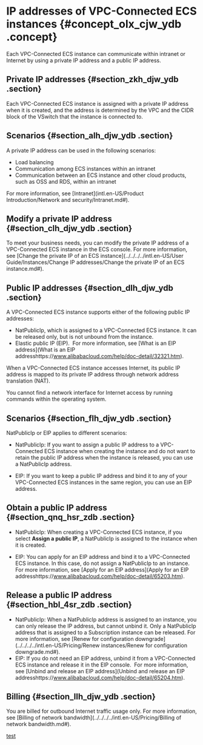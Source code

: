 # IP addresses of VPC-Connected ECS instances {#concept_olx_cjw_ydb .concept}

Each VPC-Connected ECS instance can communicate within intranet or Internet by using a private IP address and a public IP address.

## Private IP addresses {#section_zkh_djw_ydb .section}

Each VPC-Connected ECS instance is assigned with a private IP address when it is created, and the address is determined by the VPC and the CIDR block of the VSwitch that the instance is connected to.

## Scenarios {#section_alh_djw_ydb .section}

A private IP address can be used in the following scenarios:

-   Load balancing
-   Communication among ECS instances within an intranet
-   Communication between an ECS instance and other cloud products, such as OSS and RDS, within an intranet

For more information, see [Intranet](intl.en-US/Product Introduction/Network and security/Intranet.md#).

## Modify a private IP address {#section_clh_djw_ydb .section}

To meet your business needs, you can modify the private IP address of a VPC-Connected ECS instance in the ECS console. For more information, see [Change the private IP of an ECS instance](../../../../intl.en-US/User Guide/Instances/Change IP addresses/Change the private IP of an ECS instance.md#).

## Public IP addresses {#section_dlh_djw_ydb .section}

A VPC-Connected ECS instance supports either of the following public IP addresses:

-   NatPublicIp, which is assigned to a VPC-Connected ECS instance. It can be released only, but is not unbound from the instance.
-   Elastic public IP \(EIP\).  For more information, see [What is an EIP address](What is an EIP addresshttps://www.alibabacloud.com/help/doc-detail/32321.htm).

When a VPC-Connected ECS instance accesses Internet, its public IP address is mapped to its private IP address through network address translation \(NAT\). 

You cannot find a network interface for Internet access by running commands within the operating system.

## Scenarios {#section_flh_djw_ydb .section}

NatPublicIp or EIP applies to different scenarios:

-   NatPublicIp: If you want to assign a public IP address to a VPC-Connected ECS instance when creating the instance and do not want to retain the public IP address when the instance is released, you can use a NatPublicIp address.

-   EIP: If you want to keep a public IP address and bind it to any of your VPC-Connected ECS instances in the same region, you can use an EIP address.


## Obtain a public IP address {#section_qnq_hsr_zdb .section}

-   NatPublicIp: When creating a VPC-Connected ECS instance, if you select **Assign a public IP**, a NatPublicIp is assigned to the instance when it is created.

-   EIP: You can apply for an EIP address and bind it to a VPC-Connected ECS instance. In this case, do not assign a NatPublicIp to an instance.  For more information, see [Apply for an EIP address](Apply for an EIP addresshttps://www.alibabacloud.com/help/doc-detail/65203.htm).


## Release a public IP address {#section_hbl_4sr_zdb .section}

-   NatPublicIp: When a NatPublicIp address is assigned to an instance, you can only release the IP address, but cannot unbind it. Only a NatPublicIp address that is assigned to a Subscription instance can be released. For more information, see [Renew for configuration downgrade](../../../../intl.en-US/Pricing/Renew instances/Renew for configuration downgrade.md#).
-   EIP: If you do not need an EIP address, unbind it from a VPC-Connected ECS instance and release it in the EIP console.  For more information, see [Unbind and release an EIP address](Unbind and release an EIP addresshttps://www.alibabacloud.com/help/doc-detail/65204.htm).

## Billing {#section_llh_djw_ydb .section}

You are billed for outbound Internet traffic usage only. For more information, see [Billing of network bandwidth](../../../../intl.en-US/Pricing/Billing of network bandwidth.md#).

[test](https://www.alibabacloud.com/help/doc-detail/61290.htm)


